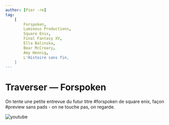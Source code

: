```yaml
---
author: [Pier -re]
tag:
    [
        Forspoken,
        Luminous Productions,
        Square Enix,
        Final Fantasy XV,
        Ella Balinska,
        Bear McCreary,
        Amy Hennig,
        L'Histoire sans fin,
    ]
---
```


# Traverser — Forspoken

On tente une petite entrevue du futur titre #forspoken de square enix, façon #preview sans pads - on ne touche pas, on regarde.

![youtube](https://www.youtube.com/watch?v=mtm1RXJ_coc)
